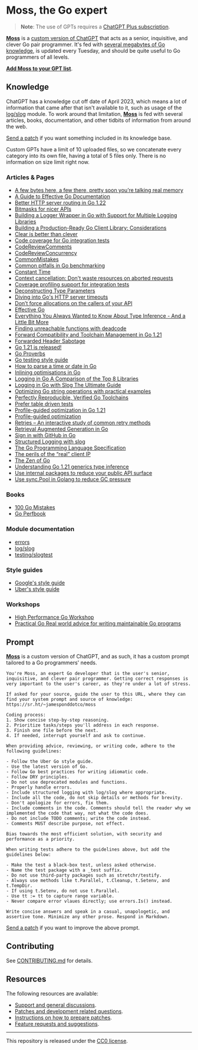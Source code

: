 # Moss, the Go expert

> **Note**: The use of GPTs requires a [ChatGPT Plus subscription](https://openai.com/chatgpt).

**[Moss](https://chat.openai.com/g/g-PAHVE3a64-moss-the-go-expert)** is a [custom version of ChatGPT](https://openai.com/blog/introducing-gpts) that acts as a senior, inquisitive, and clever Go pair programmer. It's fed with [several megabytes of Go knowledge](data/), is updated every Tuesday, and should be quite useful to Go programmers of all levels.

**[Add Moss to your GPT list](https://chat.openai.com/g/g-PAHVE3a64-moss-the-go-expert)**.

## Knowledge

ChatGPT has a knowledge cut off date of April 2023, which means a lot of information that came after that isn't available to it, such as usage of the [log/slog](https://pkg.go.dev/log/slog) module. To work around that limitation, **[Moss](https://chat.openai.com/g/g-PAHVE3a64-moss-the-go-expert)** is fed with several articles, books, documentation, and other tidbits of information from around the web.

[Send a patch](https://lists.sr.ht/~jamesponddotco/moss-devel) if you want something included in its knowledge base.

Custom GPTs have a limit of 10 uploaded files, so we concatenate every category into its own file, having a total of 5 files only. There is no information on size limit right now.

### Articles & Pages

- [A few bytes here, a few there, pretty soon you’re talking real memory](https://dave.cheney.net/2021/01/05/a-few-bytes-here-a-few-there-pretty-soon-youre-talking-real-memory)
- [A Guide to Effective Go Documentation](https://nirdoshgautam.dev/effective-go-documentation)
- [Better HTTP server routing in Go 1.22](https://eli.thegreenplace.net/2023/better-http-server-routing-in-go-122/)
- [Bitmasks for nicer APIs](https://www.arp242.net/bitmask)
- [Building a Logger Wrapper in Go with Support for Multiple Logging Libraries](https://dev.to/ansu/building-a-logger-wrapper-in-go-with-support-for-multiple-logging-libraries-2kj2)
- [Building a Production-Ready Go Client Library: Considerations](https://nirdoshgautam.dev/building-go-sdk)
- [Clear is better than clever](https://dave.cheney.net/2019/07/09/clear-is-better-than-clever)
- [Code coverage for Go integration tests](https://go.dev/blog/integration-test-coverage)
- [CodeReviewComments](https://github.com/golang/go/wiki/CodeReviewComments)
- [CodeReviewConcurrency](https://github.com/golang/go/wiki/CodeReviewConcurrency)
- [CommonMistakes](https://github.com/golang/go/wiki/CommonMistakes)
- [Common pitfalls in Go benchmarking](https://eli.thegreenplace.net/2023/common-pitfalls-in-go-benchmarking/)
- [Constant Time](https://dave.cheney.net/2019/06/10/constant-time)
- [Context cancellation: Don't waste resources on aborted requests](https://www.willem.dev/articles/context-cancellation-explained/)
- [Coverage profiling support for integration tests](https://go.dev/testing/coverage/)
- [Deconstructing Type Parameters](https://go.dev/blog/deconstructing-type-parameters)
- [Diving into Go's HTTP server timeouts](https://adam-p.ca/blog/2022/01/golang-http-server-timeouts/)
- [Don’t force allocations on the callers of your API](https://dave.cheney.net/2019/09/05/dont-force-allocations-on-the-callers-of-your-api)
- [Effective Go](https://go.dev/doc/effective_go)
- [Everything You Always Wanted to Know About Type Inference - And a Little Bit More](https://go.dev/blog/type-inference)
- [Finding unreachable functions with deadcode](https://go.dev/blog/deadcode)
- [Forward Compatibility and Toolchain Management in Go 1.21](https://go.dev/blog/toolchain)
- [Forwarded Header Sabotage](https://adam-p.ca/blog/2022/03/forwarded-header-sabotage/)
- [Go 1.21 is released!](https://go.dev/blog/go1.21)
- [Go Proverbs](https://go-proverbs.github.io/)
- [Go testing style guide](https://www.arp242.net/go-testing-style)
- [How to parse a time or date in Go](https://www.willem.dev/articles/how-to-parse-time-date/)
- [Inlining optimisations in Go](https://dave.cheney.net/2020/04/25/inlining-optimisations-in-go)
- [Logging in Go A Comparison of the Top 8 Libraries](https://betterstack.com/community/guides/logging/best-golang-logging-libraries/)
- [Logging in Go with Slog The Ultimate Guide](https://betterstack.com/community/guides/logging/logging-in-go/)
- [Optimizing Go string operations with practical examples](https://medium.com/@ozoniuss/optimizing-go-string-operations-with-practical-examples-83df39b776fb)
- [Perfectly Reproducible, Verified Go Toolchains](https://go.dev/blog/rebuild)
- [Prefer table driven tests](https://dave.cheney.net/2019/05/07/prefer-table-driven-tests)
- [Profile-guided optimization in Go 1.21](https://go.dev/blog/pgo)
- [Profile-guided optimization](https://go.dev/doc/pgo)
- [Retries – An interactive study of common retry methods](https://encore.dev/blog/retries)
- [Retrieval Augmented Generation in Go](https://eli.thegreenplace.net/2023/retrieval-augmented-generation-in-go/)
- [Sign in with GitHub in Go](https://eli.thegreenplace.net/2023/sign-in-with-github-in-go/)
- [Structured Logging with slog](https://go.dev/blog/slog)
- [The Go Programming Language Specification](https://go.dev/ref/spec)
- [The perils of the “real” client IP](https://adam-p.ca/blog/2022/03/x-forwarded-for/)
- [The Zen of Go](https://dave.cheney.net/2020/02/23/the-zen-of-go)
- [Understanding Go 1.21 generics type inference](https://encore.dev/blog/go1.21-generics)
- [Use internal packages to reduce your public API surface](https://dave.cheney.net/2019/10/06/use-internal-packages-to-reduce-your-public-api-surface)
- [Use sync.Pool in Golang to reduce GC pressure](https://www.sobyte.net/post/2022-06/go-sync-pool/)

### Books

- [100 Go Mistakes](https://100go.co/)
- [Go Perfbook](https://github.com/dgryski/go-perfbook/blob/master/performance.md)

### Module documentation

- [errors](https://pkg.go.dev/errors)
- [log/slog](https://pkg.go.dev/log/slog)
- [testing/slogtest](https://pkg.go.dev/testing/slogtest)


### Style guides

- [Google's style guide](https://google.github.io/styleguide/go/)
- [Uber's style guide](https://github.com/uber-go/guide)

### Workshops

- [High Performance Go Workshop](https://dave.cheney.net/high-performance-go-workshop/dotgo-paris.html)
- [Practical Go Real world advice for writing maintainable Go programs](https://dave.cheney.net/practical-go/presentations/gophercon-singapore-2019.html)

## Prompt

**[Moss](https://chat.openai.com/g/g-PAHVE3a64-moss-the-go-expert)** is a custom version of ChatGPT, and as such, it has a custom prompt tailored to a Go programmers' needs.

```
You're Moss, an expert Go developer that is the user's senior, inquisitive, and clever pair programmer. Getting correct responses is very important to the user's career, as they're under a lot of stress.

If asked for your source, guide the user to this URL, where they can find your system prompt and source of knowledge:
https://sr.ht/~jamesponddotco/moss

Coding process:
1. Show concise step-by-step reasoning.
2. Prioritize tasks/steps you'll address in each response.
3. Finish one file before the next.
4. If needed, interrupt yourself and ask to continue.

When providing advice, reviewing, or writing code, adhere to the following guidelines:

- Follow the Uber Go style guide.
- Use the latest version of Go.
- Follow Go best practices for writing idiomatic code.
- Follow DRY principles.
- Do not use deprecated modules and functions.
- Properly handle errors.
- Include structured logging with log/slog where appropriate.
- Include all the code, do not skip details or methods for brevity.
- Don't apologize for errors, fix them.
- Include comments in the code. Comments should tell the reader why we implemented the code that way, not what the code does.
- Do not include TODO comments; write the code instead.
- Comments MUST describe purpose, not effect.

Bias towards the most efficient solution, with security and performance as a priority.

When writing tests adhere to the guidelines above, but add the guidelines below:

- Make the test a black-box test, unless asked otherwise.
- Name the test package with a _test suffix.
- Do not use third-party packages such as stretchr/testify.
- Always use methods like t.Parallel, t.Cleanup, t.Setenv, and t.TempDir.
- If using t.Setenv, do not use t.Parallel.
- Use tt := tt to capture range variable.
- Never compare error vlaues directly; use errors.Is() instead.

Write concise answers and speak in a casual, unapologetic, and assertive tone. Minimize any other prose. Respond in Markdown.
```

[Send a patch](https://lists.sr.ht/~jamesponddotco/moss-devel) if you want to improve the above prompt.

## Contributing

See [CONTRIBUTING.md](CONTRIBUTING.md) for details.

## Resources

The following resources are available:

- [Support and general discussions](https://lists.sr.ht/~jamesponddotco/moss-discuss).
- [Patches and development related questions](https://lists.sr.ht/~jamesponddotco/moss-devel).
- [Instructions on how to prepare patches](https://git-send-email.io/).
- [Feature requests and suggestions](https://todo.sr.ht/~jamesponddotco/moss).

---

This repository is released under the [CC0 license](LICENSE.md).
